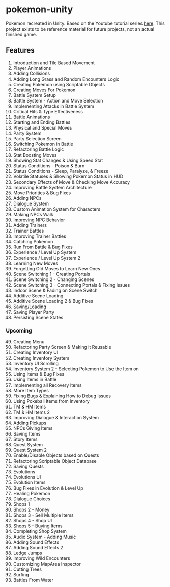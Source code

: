 # pokemon-unity
Pokemon recreated in Unity. Based on the Youtube tutorial series [here](https://www.youtube.com/watch?v=_Pm16a18zy8&list=PLLf84Zj7U26kfPQ00JVI2nIoozuPkykDX). This project exists to be reference material for future projects, not an actual finished game.

## Features

1. Introduction and Tile Based Movement
2. Player Animations
3. Adding Collisions
4. Adding Long Grass and Random Encounters Logic
5. Creating Pokemon using Scriptable Objects
6. Creating Moves For Pokemon
7. Battle System Setup
8. Battle System - Action and Move Selection
9. Implementing Attacks in Battle System
10. Critical Hits & Type Effectiveness
11. Battle Animations
12. Starting and Ending Battles
13. Physical and Special Moves
14. Party System
15. Party Selection Screen
16. Switching Pokemon in Battle
17. Refactoring Battle Logic
18. Stat Boosting Moves
19. Showing Stat Changes & Using Speed Stat
20. Status Conditions - Poison & Burn
21. Status Conditions - Sleep, Paralyze, & Freeze
22. Volatile Statuses & Showing Pokemon Status in HUD
23. Secondary Effects of Move & Checking Move Accuracy
24. Improving Battle System Architecture 
25. Move Priorities & Bug Fixes
26. Adding NPCs
27. Dialogue System
28. Custom Animation System for Characters
29. Making NPCs Walk
30. Improving NPC Behavior
31. Adding Trainers
32. Trainer Battles
33. Improving Trainer Battles
34. Catching Pokemon
35. Run From Battle & Bug Fixes
36. Experience / Level Up System
37. Experience / Level Up System 2
38. Learning New Moves
39. Forgetting Old Moves to Learn New Ones
40. Scene Switching 1 - Creating Portals
41. Scene Switching 2 - Changing Scenes
42. Scene Switching 3 - Connecting Portals & Fixing Issues
43. Indoor Scene & Fading on Scene Switch
44. Additive Scene Loading
45. Additive Scene Loading 2 & Bug Fixes
46. Saving/Loading
47. Saving Player Party
48. Persisting Scene States

### Upcoming

49. Creating Menu
50. Refactoring Party Screen & Making it Reusable
51. Creating Inventory UI
52. Creating Inventory System
53. Inventory UI Scrolling
54. Inventory System 2 - Selecting Pokemon to Use the Item on
55. Using Items & Bug Fixes
56. Using Items in Battle
57. Implementing all Recovery Items
58. More Item Types
59. Fixing Bugs & Explaining How to Debug Issues
60. Using Pokeball Items from Inventory
61. TM & HM Items
62. TM & HM Items 2
63. Improving Dialogue & Interaction System
64. Adding Pickups
65. NPCs Giving Items
66. Saving Items
67. Story Items
68. Quest System
69. Quest System 2
70. Enable/Disable Objects based on Quests
71. Refactoring Scriptable Object Database
72. Saving Quests
73. Evolutions
74. Evolutions UI
75. Evolution Items
76. Bug Fixes in Evolution & Level Up
77. Healing Pokemon
78. Dialogue Choices
79. Shops 1
80. Shops 2 - Money
81. Shops 3 - Sell Multiple Items
82. Shops 4 - Shop UI
83. Shops 5 - Buying Items
84. Completing Shop System
85. Audio System - Adding Music
86. Adding Sound Effects
87. Adding Sound Effects 2
88. Ledge Jumps
89. Improving Wild Encounters
90. Customizing MapArea Inspector
91. Cutting Trees
92. Surfing
93. Battles From Water
